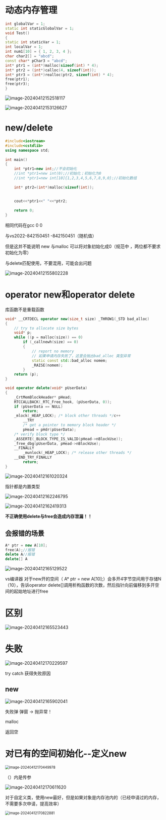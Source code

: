 # 动态内存管理

```c++
int globalVar = 1;
static int staticGlobalVar = 1;
void Test()
{
static int staticVar = 1;
int localVar = 1;
int num1[10] = { 1, 2, 3, 4 };
char char2[] = "abcd";
const char* pChar3 = "abcd";
int* ptr1 = (int*)malloc(sizeof(int) * 4);
int* ptr2 = (int*)calloc(4, sizeof(int));
int* ptr3 = (int*)realloc(ptr2, sizeof(int) * 4);
free(ptr1);
free(ptr3);
}
```

![image-20240412152518117](C:\Users\30780\AppData\Roaming\Typora\typora-user-images\image-20240412152518117.png)

![image-20240412153126627](picture/image-20240412153126627.png)

# new/delete

```c++
#include<iostream>    
#include<cstdlib>                                                                                                                                     
using namespace std;                     
                                         
int main()                               
{                                        
    int *ptr1=new int;//不会初始化
    //int *ptr1=new int(0);//初始化；初始化为0
    //int *ptr1=new int[10]{1,2,3,4,5,6,7,8,9,0};//初始化数组
                                            
    int* ptr2=(int*)malloc(sizeof(int));    
                                         
                                         
    cout<<*ptr1<<" "<<*ptr2;             
                                         
    return 0;                                                                                                       
}   
```

相同代码在gcc  0  0

与vs2022-842150451 -842150451（随机值）

但是这并不能说明 new  与malloc 可以将对象初始化成0（规范中 ，两位都不要求初始化为零）

与delete匹配使用，不要混用，可能会出问题

![image-20240412155802228](picture/image-20240412155802228.png)

# operator new和operator delete

库函数不是重载函数

```c++
void* __CRTDECL operator new(size_t size) _THROW1(_STD bad_alloc)
{
    // try to allocate size bytes
    void* p;
    while ((p = malloc(size)) == 0)
        if (_callnewh(size) == 0)
        {
            // report no memory
            // 如果申请内存失败了，这里会抛出bad_alloc 类型异常
            static const std::bad_alloc nomem;
            _RAISE(nomem);
        }
    return (p);
}
```

```c++
void operator delete(void* pUserData)
{
    _CrtMemBlockHeader* pHead;
    RTCCALLBACK(_RTC_Free_hook, (pUserData, 0));
    if (pUserData == NULL)
        return;
    _mlock(_HEAP_LOCK); /* block other threads */c++
        __TRY
        /* get a pointer to memory block header */
        pHead = pHdr(pUserData);
    /* verify block type */
    _ASSERTE(_BLOCK_TYPE_IS_VALID(pHead->nBlockUse));
    _free_dbg(pUserData, pHead->nBlockUse);
    __FINALLY
        _munlock(_HEAP_LOCK); /* release other threads */
    __END_TRY_FINALLY
        return;
}
```

![image-20240412161020324](picture/image-20240412161020324.png)

指针都是内置类型

![image-20240412162246795](picture/image-20240412162246795.png)

![image-20240412162419313](picture/image-20240412162419313.png)

**不正确使用delete与free会造成内存泄漏！！**

## 会报错的场景

```c++
A* ptr = new A[10];
free(A);//报错
delete A//报错
delete[] A
```

![image-20240412165129522](picture/image-20240412165129522.png)

  vs编译器 对于new开的空间（ A* ptr = new A[10];）会多开4字节空间用于存储N（10），告诉operator delete[]调用析构函数的次数，然后指针向前偏移到多开空间的起始地址进行free

# 区别

![image-20240412165523443](picture/image-20240412165523443.png)

# 失败

![image-20240412170229597](picture/image-20240412170229597.png)

try  catch 获得失败原因

## new

![image-20240412165902041](picture/image-20240412165902041.png)

失败弹 弹窗  -> 抛异常！ 

malloc

返回空

# 对已有的空间初始化--定义new

<img src="picture/image-20240412170449978.png" alt="image-20240412170449978" style="zoom:80%;" />

（）内是传参

![image-20240412170611620](picture/image-20240412170611620.png)

对于自定义类，使用new最好，但是如果对象是内存池内的（已经申请过的内存，不需要多次申请，提高效率）

<img src="picture/image-20240412170822881.png" alt="image-20240412170822881" style="zoom:80%;" />

